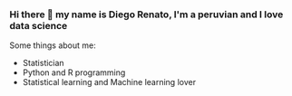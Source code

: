 ### Hi there 👋 my name is Diego Renato, I'm a peruvian and I love data science
Some things about me:
* Statistician 
* Python and R programming
* Statistical learning and Machine learning lover



